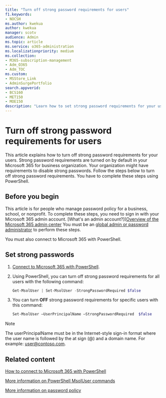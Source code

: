 ```yaml
---
title: "Turn off strong password requirements for users"
f1.keywords:
- NOCSH
ms.author: kwekua
author: kwekua
manager: scotv
audience: Admin
ms.topic: article
ms.service: o365-administration
ms.localizationpriority: medium
ms.collection: 
- M365-subscription-management 
- Adm_O365
- Adm_TOC
ms.custom:
- MSStore_Link
- AdminSurgePortfolio
search.appverid:
- BCS160
- MET150
- MOE150
description: "Learn how to set strong password requirements for your users, using Windows PowerShell."
---
```

# Turn off strong password requirements for users

This article explains how to turn off strong password requirements for your users. Strong password requirements are turned on by default in your Microsoft 365 for business organization. Your organization might have requirements to disable strong passwords. Follow the steps below to turn off strong password requirements. You have to complete these steps using PowerShell.

## Before you begin

This article is for people who manage password policy for a business, school, or nonprofit. To complete these steps, you need to sign in with your Microsoft 365 admin account. [What's an admin account?]([Overview of the Microsoft 365 admin center](../admin-overview/admin-center-overview.md) You must be an [global admin or password administrator](about-admin-roles.md) to perform these steps.

You must also connect to Microsoft 365 with PowerShell.

## Set strong passwords

1. [Connect to Microsoft 365 with PowerShell](/office365/enterprise/powershell/connect-to-office-365-powershell#connect-with-the-microsoft-azure-active-directory-module-for-windows-powershell).

2. Using PowerShell, you can turn off strong password requirements for all users with the following command:

    ```powershell
    Get-MsolUser | Set-MsolUser -StrongPasswordRequired $false

3. You can turn **OFF** strong password requirements for specific users with this command:

    ```powershell
    Set-MsolUser –UserPrincipalName –StrongPasswordRequired  $false
    ```

> [!NOTE]
> The userPrincipalName must be in the Internet-style sign-in format where the user name is followed by the at sign (@) and a domain name. For example: user@contoso.com.

## Related content

[How to connect to Microsoft 365 with PowerShell](/office365/enterprise/powershell/connect-to-office-365-powershell#connect-with-the-microsoft-azure-active-directory-module-for-windows-powershell)

[More information on PowerShell MsolUser commands](/powershell/azure/active-directory/install-adv2)

[More information on password policy](/azure/active-directory/authentication/concept-sspr-policy#password-policies-that-only-apply-to-cloud-user-accounts)
